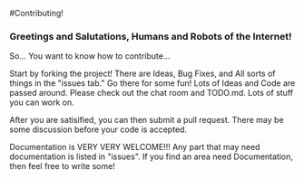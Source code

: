 #Contributing!

### Greetings and Salutations, Humans and Robots of the Internet!

So... You want to know how to contribute...

Start by forking the project! There are Ideas, Bug Fixes, and All sorts of things in the "issues tab." Go there for some fun! Lots of Ideas and Code are passed around.
Please check out the chat room and TODO.md. Lots of stuff you can work on.

After you are satisified, you can then submit a pull request. There may be some discussion before your code is accepted.

Documentation is VERY VERY WELCOME!!! Any part that may need documentation is listed in "issues". If you find an area need Documentation, then feel free to write some!

